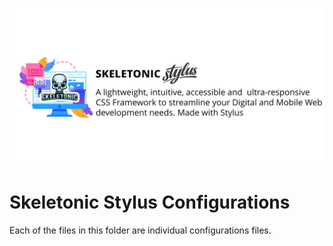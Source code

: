 ![alt text][logo]

[logo]: ../../../images/skeletonic-stylus.svg "Skeletonic Stylus Banner"

# Skeletonic Stylus Configurations

Each of the files in this folder are individual configurations files.
